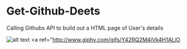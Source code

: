 # Get-Github-Deets
Calling Githubs API to build out a HTML page of User's details

![alt text](http://www.giphy.com/gifs/Y42RQ2M4iVk4H1ALjO)
<a ref="http://www.giphy.com/gifs/Y42RQ2M4iVk4H1ALjO</a>
        
